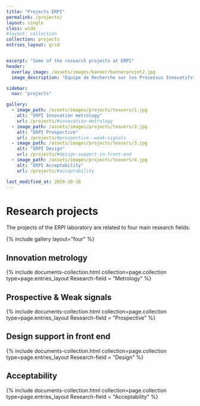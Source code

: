 ```yaml
---
title: "Projects ERPI"
permalink: /projects/
layout: single
class: wide
#layout: collection
collection: projects
entries_layout: grid


excerpt: "Some of the research projects at ERPI"
header:
  overlay_image: /assets/images/banner/bannerprojet2.jpg
  image_description: "Equipe de Recherche sur les Processus Innovatifs"

sidebar:
  nav: "projects"

gallery:
  - image_path: /assets/images/projects/teasers/1.jpg
    alt: "ERPI Innovation metrology"
    url: /projects/#innovation-metrology
  - image_path: /assets/images/projects/teasers/2.jpg
    alt: "ERPI Prospective"        
    url: /projects/#prospective--weak-signals      
  - image_path: /assets/images/projects/teasers/3.jpg
    alt: "ERPI Design"        
    url: /projects/#design-support-in-front-end      
  - image_path: /assets/images/projects/teasers/4.jpg
    alt: "ERPI Acceptability"        
    url: /projects/#acceptability     

last_modified_at: 2019-10-16
---
```



# Research projects

The projects of the ERPI laboratory are related to four main research fields:

{% include gallery  layout="four" %}


## Innovation metrology

<div class="entries-{{ page.entries_layout }}">
{% include documents-collection.html
    collection=page.collection
    type=page.entries_layout    
    Research-field = "Metrology"
%}
</div>
<div style="width: 100%; clear: both; "></div>

## Prospective & Weak signals


<div class="entries-{{ page.entries_layout }}">
{% include documents-collection.html
    collection=page.collection
    type=page.entries_layout    
    Research-field = "Prospective"
%}
</div>
<div style="width: 100%; clear: both; "></div>

## Design support in front end


<div class="entries-{{ page.entries_layout }}">
{% include documents-collection.html
    collection=page.collection
    type=page.entries_layout    
    Research-field = "Design"
%}
</div>
<div style="width: 100%; clear: both; "></div>

## Acceptability


<div class="entries-{{ page.entries_layout }}">
{% include documents-collection.html
    collection=page.collection
    type=page.entries_layout
    Research-field = "Acceptability"
%}
</div>
